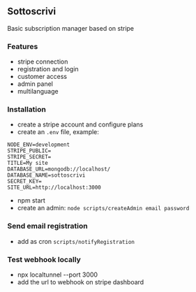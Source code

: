 ## Sottoscrivi

Basic subscription manager based on stripe

### Features

- stripe connection
- registration and login
- customer access 
- admin panel
- multilanguage

### Installation

- create a stripe account and configure plans
- create an `.env` file, example:

```
NODE_ENV=development
STRIPE_PUBLIC=
STRIPE_SECRET=
TITLE=My site
DATABASE_URL=mongodb://localhost/
DATABASE_NAME=sottoscrivi
SECRET_KEY=
SITE_URL=http://localhost:3000

```
- npm start
- create an admin: `node scripts/createAdmin email password`

### Send email registration
- add as cron `scripts/notifyRegistration`

### Test webhook locally

- npx localtunnel --port 3000
- add the url to webhook on stripe dashboard